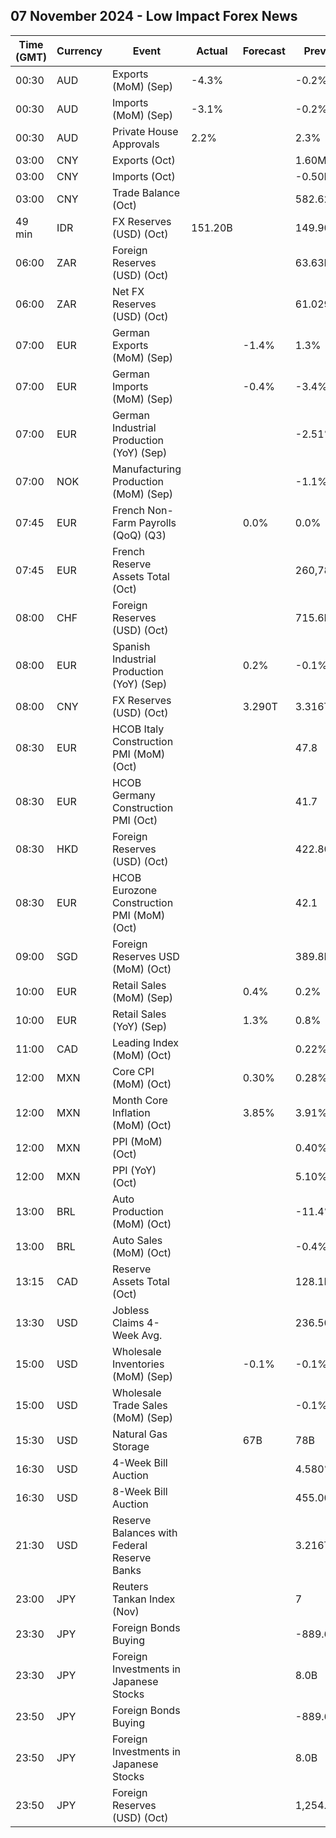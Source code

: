 ## 07 November 2024 - Low Impact Forex News

| Time (GMT) | Currency | Event | Actual | Forecast | Previous |
|------|----------|-------|--------|----------|----------|
| 00:30 | AUD | Exports (MoM) (Sep) | -4.3% |  | -0.2% |
| 00:30 | AUD | Imports (MoM) (Sep) | -3.1% |  | -0.2% |
| 00:30 | AUD | Private House Approvals | 2.2% |  | 2.3% |
| 03:00 | CNY | Exports (Oct) |  |  | 1.60M |
| 03:00 | CNY | Imports (Oct) |  |  | -0.50M |
| 03:00 | CNY | Trade Balance (Oct) |  |  | 582.62B |
| 49 min | IDR | FX Reserves (USD) (Oct) | 151.20B |  | 149.90B |
| 06:00 | ZAR | Foreign Reserves (USD) (Oct) |  |  | 63.63B |
| 06:00 | ZAR | Net FX Reserves (USD) (Oct) |  |  | 61.029B |
| 07:00 | EUR | German Exports (MoM) (Sep) |  | -1.4% | 1.3% |
| 07:00 | EUR | German Imports (MoM) (Sep) |  | -0.4% | -3.4% |
| 07:00 | EUR | German Industrial Production (YoY) (Sep) |  |  | -2.51% |
| 07:00 | NOK | Manufacturing Production (MoM) (Sep) |  |  | -1.1% |
| 07:45 | EUR | French Non-Farm Payrolls (QoQ) (Q3) |  | 0.0% | 0.0% |
| 07:45 | EUR | French Reserve Assets Total (Oct) |  |  | 260,783.0M |
| 08:00 | CHF | Foreign Reserves (USD) (Oct) |  |  | 715.6B |
| 08:00 | EUR | Spanish Industrial Production (YoY) (Sep) |  | 0.2% | -0.1% |
| 08:00 | CNY | FX Reserves (USD) (Oct) |  | 3.290T | 3.316T |
| 08:30 | EUR | HCOB Italy Construction PMI (MoM) (Oct) |  |  | 47.8 |
| 08:30 | EUR | HCOB Germany Construction PMI (Oct) |  |  | 41.7 |
| 08:30 | HKD | Foreign Reserves (USD) (Oct) |  |  | 422.80B |
| 08:30 | EUR | HCOB Eurozone Construction PMI (MoM) (Oct) |  |  | 42.1 |
| 09:00 | SGD | Foreign Reserves USD (MoM) (Oct) |  |  | 389.8B |
| 10:00 | EUR | Retail Sales (MoM) (Sep) |  | 0.4% | 0.2% |
| 10:00 | EUR | Retail Sales (YoY) (Sep) |  | 1.3% | 0.8% |
| 11:00 | CAD | Leading Index (MoM) (Oct) |  |  | 0.22% |
| 12:00 | MXN | Core CPI (MoM) (Oct) |  | 0.30% | 0.28% |
| 12:00 | MXN | Month Core Inflation (MoM) (Oct) |  | 3.85% | 3.91% |
| 12:00 | MXN | PPI (MoM) (Oct) |  |  | 0.40% |
| 12:00 | MXN | PPI (YoY) (Oct) |  |  | 5.10% |
| 13:00 | BRL | Auto Production (MoM) (Oct) |  |  | -11.4% |
| 13:00 | BRL | Auto Sales (MoM) (Oct) |  |  | -0.4% |
| 13:15 | CAD | Reserve Assets Total (Oct) |  |  | 128.1B |
| 13:30 | USD | Jobless Claims 4-Week Avg. |  |  | 236.50K |
| 15:00 | USD | Wholesale Inventories (MoM) (Sep) |  | -0.1% | -0.1% |
| 15:00 | USD | Wholesale Trade Sales (MoM) (Sep) |  |  | -0.1% |
| 15:30 | USD | Natural Gas Storage |  | 67B | 78B |
| 16:30 | USD | 4-Week Bill Auction |  |  | 4.580% |
| 16:30 | USD | 8-Week Bill Auction |  |  | 455.000% |
| 21:30 | USD | Reserve Balances with Federal Reserve Banks |  |  | 3.216T |
| 23:00 | JPY | Reuters Tankan Index (Nov) |  |  | 7 |
| 23:30 | JPY | Foreign Bonds Buying |  |  | -889.6B |
| 23:30 | JPY | Foreign Investments in Japanese Stocks |  |  | 8.0B |
| 23:50 | JPY | Foreign Bonds Buying |  |  | -889.6B |
| 23:50 | JPY | Foreign Investments in Japanese Stocks |  |  | 8.0B |
| 23:50 | JPY | Foreign Reserves (USD) (Oct) |  |  | 1,254.9B |
